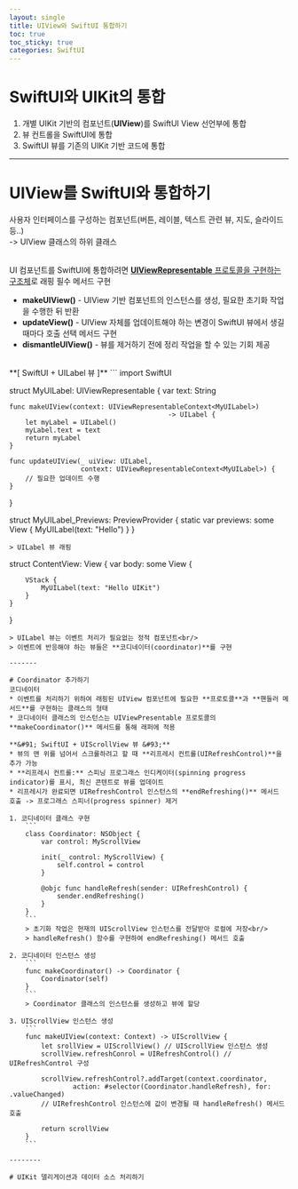 ```yaml
---
layout: single
title: UIView와 SwiftUI 통합하기
toc: true
toc_sticky: true
categories: SwiftUI
---
```


# SwiftUI와 UIKit의 통합
1. 개별 UIKit 기반의 컴포넌트(**UIView**)를 SwiftUI View 선언부에 통합
2. 뷰 컨트롤을 SwiftUI에 통합
3. SwiftUI 뷰를 기존의 UIKit 기반 코드에 통합

--------

# UIView를 SwiftUI와 통합하기
사용자 인터페이스를 구성하는 컴포넌트(버튼, 레이블, 텍스트 관련 뷰, 지도, 슬라이드 등..)<br/>
-> UIView 클래스의 하위 클래스<br/><br/>

UI 컴포넌트를 SwiftUI에 통합하려면
<u>**UIViewRepresentable** 프로토콜을 구현하는 구조체</u>로 래핑
필수 메서드 구현
* **makeUIView()** - UIView 기반 컴포넌트의 인스턴스를 생성, 필요한 초기화 작업을 수행한 뒤 반환
* **updateView()** - UIView 자체를 업데이트해야 하는 변경이 SwiftUI 뷰에서 생길 때마다 호출
선택 메서드 구현
* **dismantleUIView()** - 뷰를 제거하기 전에 정리 작업을 할 수 있는 기회 제공
<br/>
**&#91; SwiftUI + UILabel 뷰 &#93;**
```
import SwiftUI

struct MyUILabel: UIViewRepresentable {
    var text: String
    
    func makeUIView(context: UIViewRepresentableContext<MyUILabel>) 
                                            -> UILabel {
        let myLabel = UILabel()
        myLabel.text = text
        return myLabel
    }
    
    func updateUIView(_ uiView: UILabel,
                      context: UIViewRepresentableContext<MyUILabel>) {
        // 필요한 업데이트 수행
    }
}

struct MyUILabel_Previews: PreviewProvider {
    static var previews: some View {
        MyUILabel(text: "Hello")
    }
}
```
> UILabel 뷰 래핑

```
struct ContentView: View {
    var body: some View {
        
        VStack {
            MyUILabel(text: "Hello UIKit")
        }
    }
}
```
> UILabel 뷰는 이벤트 처리가 필요없는 정적 컴포넌트<br/>
> 이벤트에 반응해야 하는 뷰들은 **코디네이터(coordinator)**를 구현

-------

# Coordinator 추가하기
코디네이터 
* 이벤트를 처리하기 위하여 래핑된 UIView 컴포넌트에 필요한 **프로토콜**과 **핸들러 메서드**를 구현하는 클래스의 형태
* 코디네이터 클래스의 인스턴스는 UIViewPresentable 프로토콜의 **makeCoordinator()** 메서드를 통해 래퍼에 적용

**&#91; SwiftUI + UIScrollView 뷰 &#93;**
* 뷰의 맨 위를 넘어서 스크롤하려고 할 때 **리프레시 컨트롤(UIRefreshControl)**을 추가 가능
* **리프레시 컨트롤:** 스피닝 프로그래스 인디케이터(spinning progress indicator)를 표시, 최신 콘텐트로 뷰를 업데이트
* 리프레시가 완료되면 UIRefreshControl 인스턴스의 **endRefreshing()** 메서드 호출 -> 프로그래스 스피너(progress spinner) 제거

1. 코디네이터 클래스 구현
    ```
    class Coordinator: NSObject {
        var control: MyScrollView
        
        init(_ control: MyScrollView) {
            self.control = control
        }
        
        @objc func handleRefresh(sender: UIRefreshControl) {
            sender.endRefreshing()
        }
    }
    ```
    > 초기화 작업은 현재의 UIScrollView 인스턴스를 전달받아 로컬에 저장<br/>
    > handleRefresh() 함수를 구현하여 endRefreshing() 메서드 호출

2. 코디네이터 인스턴스 생성
    ```
    func makeCoordinator() -> Coordinator {
        Coordinator(self)
    }
    ```
    > Coordinator 클래스의 인스턴스를 생성하고 뷰에 할당

3. UIScrollView 인스턴스 생성
    ```
    func makeUIView(context: Context) -> UIScrollView {
        let srollView = UIScrollView() // UIScrollView 인스턴스 생성
        scrollView.refreshConrol = UIRefreshControl() // UIRefreshControl 구성
        
        scrollView.refreshControl?.addTarget(context.coordinator,
                action: #selector(Coordinator.handleRefresh), for: .valueChanged)
        // UIRefreshControl 인스턴스에 값이 변경될 때 handleRefresh() 메서드 호출        
                
        return scrollView
    }
    ```

--------

# UIKit 델리게이션과 데이터 소스 처리하기
